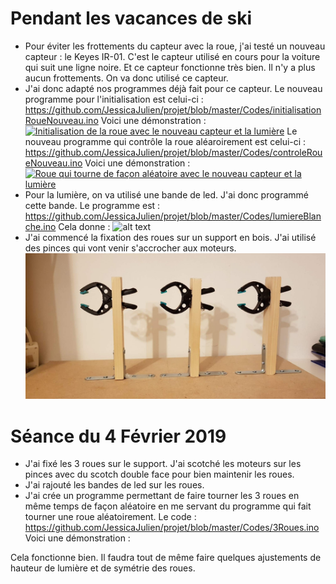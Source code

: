 # Pendant les vacances de ski

* Pour éviter les frottements du capteur avec la roue, j'ai testé un nouveau capteur : le Keyes IR-01. C'est le capteur utilisé en cours pour la voiture qui suit une ligne noire.
Et ce capteur fonctionne très bien. Il n'y a plus aucun frottements. On va donc utilisé ce capteur. 
* J'ai donc adapté nos programmes déjà fait pour ce capteur.
Le nouveau programme pour l'initialisation est celui-ci : https://github.com/JessicaJulien/projet/blob/master/Codes/initialisationRoueNouveau.ino
Voici une démonstration : 
<a href="https://www.youtube.com/watch?v=4ydrxAV1xTY"><img src="https://i.ytimg.com/vi/4ydrxAV1xTY/hqdefault.jpg?sqp=-oaymwEZCNACELwBSFXyq4qpAwsIARUAAIhCGAFwAQ==&rs=AOn4CLC9CE8JMA-LUZUt-Czr3-Y03VeviQ" alt="Initialisation de la roue avec le nouveau capteur et la lumière" /></a>
Le nouveau programme qui contrôle la roue aléaroirement est celui-ci : https://github.com/JessicaJulien/projet/blob/master/Codes/controleRoueNouveau.ino
Voici une démonstration :
<a href="https://www.youtube.com/watch?v=9nWWDmIgQyY"><img src="https://i.ytimg.com/vi/9nWWDmIgQyY/hqdefault.jpg?sqp=-oaymwEZCNACELwBSFXyq4qpAwsIARUAAIhCGAFwAQ==&rs=AOn4CLD37lPgDMVptl--zK_stG-Oz6aO0Q" alt="Roue qui tourne de façon aléatoire avec le nouveau capteur et la lumière" /></a>
* Pour la lumière, on va utilisé une bande de led. J'ai donc programmé cette bande. Le programme est : https://github.com/JessicaJulien/projet/blob/master/Codes/lumiereBlanche.ino
Cela donne : 
![alt text](https://github.com/JessicaJulien/projet/blob/master/Documentation/RoueEclair%C3%A9e.jpg "Roue éclairée")
* J'ai commencé la fixation des roues sur un support en bois. J'ai utilisé des pinces qui vont venir s'accrocher aux moteurs.
![alt text](https://github.com/JessicaJulien/projet/blob/master/Documentation/supportFixationRoues.jpeg "Support de fixation des roues")

# Séance du 4 Février 2019

* J'ai fixé les 3 roues sur le support. J'ai scotché les moteurs sur les pinces avec du scotch double face pour bien maintenir les roues.
* J'ai rajouté les bandes de led sur les roues.
* J'ai crée un programme permettant de faire tourner les 3 roues en même temps de façon aléatoire en me servant du programme qui fait tourner une roue aléatoirement. Le code : https://github.com/JessicaJulien/projet/blob/master/Codes/3Roues.ino
Voici une démonstration :

Cela fonctionne bien. Il faudra tout de même faire quelques ajustements de hauteur de lumière et de symétrie des roues. 
